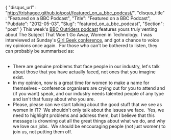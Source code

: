 {
 "disqus_url" : "http://trishagee.github.io/post/featured_on_a_bbc_podcast/",
 "disqus_title" : "Featured on a BBC Podcast",
 "Title": "Featured on a BBC Podcast",
 "Pubdate": "2012-05-03",
 "Slug": "featured_on_a_bbc_podcast",
 "Section": "post"
}
This week's <a href="http://www.bbc.co.uk/blogs/outriders/2012/05/hello_outriders_this_week_for.shtml">BBC Outriders podcast</a> features yours truly venting about The Subject That Won't Go Away, Women in Technology. &nbsp;I was interviewed at Sunday's <a href="http://mechanitis.blogspot.co.uk/2012/04/in-which-i-defend-male-species-at-all.html">Girl Geek conference</a>, and got a chance to voice my opinions once again. &nbsp;For those who can't be bothered to listen, they can probably be summarised as:<br /><br /><ul><li>There are genuine problems that face people in our industry, let's talk about those that you have actually faced, not ones that you imagine exist.</li><li>In my opinion, now is a great time for women to make a name for themselves - conference organisers are crying out for you to attend and (if you want) speak, and our industry needs talented people of any type and isn't that fussy about who you are.</li><li>Please, please can we start talking about the good stuff that we see as women in IT? &nbsp;We shouldn't only talk about the issues we face. &nbsp;Yes, we need to highlight problems and address them, but I believe that this message is drowning out all the great things about what we do, and why we love our jobs. &nbsp;We should be encouraging people (not just women) to join us, not putting them off.</li></ul>
